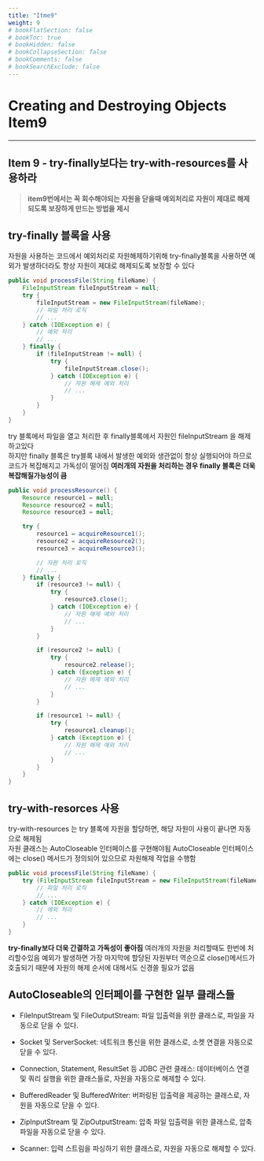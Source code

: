 ```yaml
---
title: "Itme9"
weight: 9
# bookFlatSection: false
# bookToc: true
# bookHidden: false
# bookCollapseSection: false
# bookComments: false
# bookSearchExclude: false
---
```



# Creating and Destroying Objects Item9 
* * *

## **Item 9 - try-finally보다는 try-with-resources를 사용하라**

> **item9번에서는 꼭 회수해야되는 자원을 닫을때 예외처리로 자원이 제대로 해제되도록 보장하게 만드는 방법을 제시**


## **try-finally 블록을 사용**

자원을 사용하는 코드에서 예외처리로 자원해제하기위해 try-finally블록을 사용하면 예외가 발생하더라도 항상 자원이 제대로 해제되도록 보장할 수 있다

```java
public void processFile(String fileName) {
    FileInputStream fileInputStream = null;
    try {
        fileInputStream = new FileInputStream(fileName);
        // 파일 처리 로직
        // ...
    } catch (IOException e) {
        // 예외 처리
        // ...
    } finally {
        if (fileInputStream != null) {
            try {
                fileInputStream.close();
            } catch (IOException e) {
                // 자원 해제 예외 처리
                // ...
            }
        }
    }
}

```

try 블록에서 파일을 열고 처리한 후 finally블록에서 자원인 fileInputStream 을 해제하고있다   
하지만 finally 블록은 try블록 내에서 발생한 예외와 생관없이 항상 실행되어야 하므로 코드가 복잡해지고 가독성이 떨어짐
**여러개의 자원을 처리하는 경우 finally 블록은 더욱 복잡해질가능성이 큼**

```java
public void processResource() {
    Resource resource1 = null;
    Resource resource2 = null;
    Resource resource3 = null;

    try {
        resource1 = acquireResource1();
        resource2 = acquireResource2();
        resource3 = acquireResource3();

        // 자원 처리 로직
        // ...
    } finally {
        if (resource3 != null) {
            try {
                resource3.close();
            } catch (IOException e) {
                // 자원 해제 예외 처리
                // ...
            }
        }

        if (resource2 != null) {
            try {
                resource2.release();
            } catch (Exception e) {
                // 자원 해제 예외 처리
                // ...
            }
        }

        if (resource1 != null) {
            try {
                resource1.cleanup();
            } catch (Exception e) {
                // 자원 해제 예외 처리
                // ...
            }
        }
    }
}
```

## **try-with-resorces 사용**

try-with-resources 는 try 블록에 자원을 할당하면, 해당 자원이 사용이 끝나면 자동으로 해제됨   
자원 클래스는 AutoCloseable 인터페이스를 구현해야됨 AutoCloseable 인터페이스에는 close() 메서드가 정의되어 있으므로 자원해제 작업을 수행함

```java
public void processFile(String fileName) {
    try (FileInputStream fileInputStream = new FileInputStream(fileName)) {
        // 파일 처리 로직
        // ...
    } catch (IOException e) {
        // 예외 처리
        // ...
    }
}
```
**try-finally보다 더욱 간결하고 가독성이 좋아짐** 여러개의 자원을 처리할때도 한번에 처리할수있음 예외가 발생하면 가장 마지막에 할당된 자원부터 역순으로 close()메서드가 호출되기 때문에 자원의 해제 순서에 대해서도 신경쓸 필요가 없음


## **AutoCloseable의 인터페이를 구현한 일부 클래스들**

* FileInputStream 및 FileOutputStream: 파일 입출력을 위한 클래스로, 파일을 자동으로 닫을 수 있다.

* Socket 및 ServerSocket: 네트워크 통신을 위한 클래스로, 소켓 연결을 자동으로 닫을 수 있다.

* Connection, Statement, ResultSet 등 JDBC 관련 클래스: 데이터베이스 연결 및 쿼리 실행을 위한 클래스들로, 자원을 자동으로 해제할 수 있다.

* BufferedReader 및 BufferedWriter: 버퍼링된 입출력을 제공하는 클래스로, 자원을 자동으로 닫을 수 있다.

* ZipInputStream 및 ZipOutputStream: 압축 파일 입출력을 위한 클래스로, 압축 파일을 자동으로 닫을 수 있다.

* Scanner: 입력 스트림을 파싱하기 위한 클래스로, 자원을 자동으로 해제할 수 있다.




